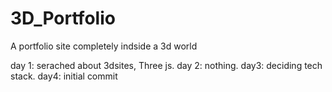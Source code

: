 # 3D_Portfolio
A portfolio site completely indside a 3d world

day 1:
serached about 3dsites, Three js.
day 2:
nothing.
day3:
deciding tech stack.
day4:
initial commit
